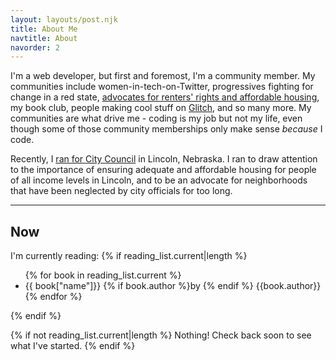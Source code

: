 ```yaml
---
layout: layouts/post.njk
title: About Me
navtitle: About
navorder: 2
---
```


I'm a web developer, but first and foremost, I'm a community member. My communities include women-in-tech-on-Twitter, progressives fighting for change in a red state, [advocates for renters' rights and affordable housing](https://facebook.com/RentersTogetherLNK/), my book club, people making cool stuff on [Glitch](https://www.glitch.com), and so many more. My communities are what drive me - coding is my job but not my life, even though some of those community memberships only make sense _because_ I code.

Recently, I [ran for City Council](http://casseyforcouncil.com) in Lincoln, Nebraska. I ran to draw attention to the importance of ensuring adequate and affordable housing for people of all income levels in Lincoln, and to be an advocate for neighborhoods that have been neglected by city officials for too long.

<hr/>
<h2>Now</h2>
I'm currently reading: 
{% if reading_list.current|length %}
<ul>
{% for book in reading_list.current %}
  <li>{{ book["name"]}} {% if book.author %}by {% endif %} {{book.author}}
{% endfor %}
</ul>
{% endif %}

{% if not reading_list.current|length %}
  Nothing! Check back soon to see what I've started.
{% endif %}
